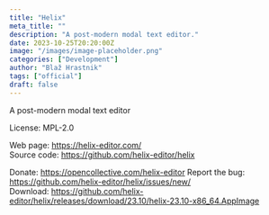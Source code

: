 ```yaml
---
title: "Helix"
meta_title: ""
description: "A post-modern modal text editor."
date: 2023-10-25T20:20:00Z
image: "/images/image-placeholder.png"
categories: ["Development"]
author: "Blaž Hrastnik"
tags: ["official"]
draft: false
---
```


A post-modern modal text editor

License: MPL-2.0

Web page: https://helix-editor.com/  
Source code: https://github.com/helix-editor/helix

Donate: https://opencollective.com/helix-editor
Report the bug: https://github.com/helix-editor/helix/issues/new/  
Download: https://github.com/helix-editor/helix/releases/download/23.10/helix-23.10-x86_64.AppImage
